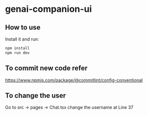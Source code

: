# genai-companion-ui

## How to use

Install it and run:

```sh
npm install
npm run dev
```

## To commit new code refer

https://www.npmjs.com/package/@commitlint/config-conventional

## To change the user

Go to src -> pages -> Chat.tsx change the username at Line 37
